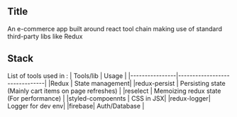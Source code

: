 ## Title

An e-commerce app built around react tool chain making use of standard third-party libs like Redux

## Stack

List of tools used in :
| Tools/lib | Usage |
|----------------|-------------------------------|
|Redux | State management|
|redux-persist | Persisting state (Mainly cart items on page refreshes) |
|reselect | Memoizing redux state (For performance) |
|styled-compoennts | CSS in JSX|
|redux-logger| Logger for dev env|
|firebase| Auth/Database |


